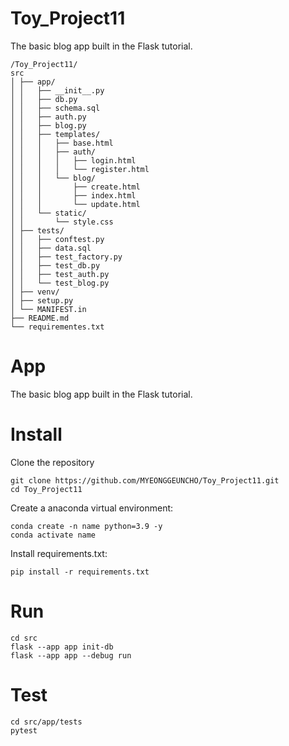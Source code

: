 # Toy_Project11

The basic blog app built in the Flask tutorial.  


```
/Toy_Project11/
src
│ ├── app/
│ │   ├── __init__.py
│ │   ├── db.py
│ │   ├── schema.sql
│ │   ├── auth.py
│ │   ├── blog.py
│ │   ├── templates/
│ │   │   ├── base.html
│ │   │   ├── auth/
│ │   │   │   ├── login.html
│ │   │   │   └── register.html
│ │   │   └── blog/
│ │   │       ├── create.html
│ │   │       ├── index.html
│ │   │       └── update.html
│ │   └── static/
│ │       └── style.css
│ ├── tests/
│ │   ├── conftest.py
│ │   ├── data.sql
│ │   ├── test_factory.py
│ │   ├── test_db.py
│ │   ├── test_auth.py
│ │   └── test_blog.py
│ ├── venv/
│ ├── setup.py
│ └── MANIFEST.in
├── README.md
└── requirementes.txt
```


# App

The basic blog app built in the Flask tutorial.  
  
  
# Install
Clone the repository
```
git clone https://github.com/MYEONGGEUNCHO/Toy_Project11.git
cd Toy_Project11
```

Create a anaconda virtual environment:
```
conda create -n name python=3.9 -y
conda activate name
```

Install requirements.txt:
```
pip install -r requirements.txt
```

# Run
```
cd src
flask --app app init-db
flask --app app --debug run
```

# Test
```
cd src/app/tests
pytest
```